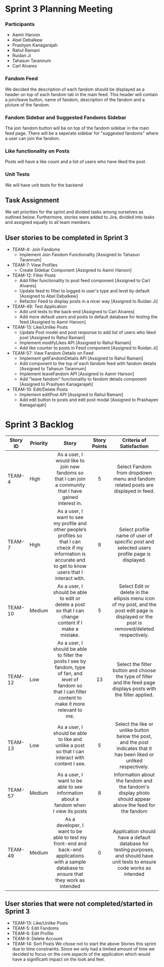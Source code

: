 # Sprint 3 Planning Meeting

### Participants 
* Aamir Haroon 
* Abel Debalkew 
* Prashyen Kanagarajah
* Rahul Ramani
* Ruidan Ji
* Tahasun Tarannum
* Carl Alvares 

### Fandom Feed 
We decided the description of each fandom should be displayed as a header on top of each fandom tab in the main feed. This header will contain a join/leave button, name of fandom, description of the fandom and a picture of the fandom. 

### Fandom Sidebar and Suggested Fandoms Sidebar
The join fandom button will be on top of the fandom sidebar in the main feed page. There will be a seperate sidebar for "suggested fandoms" where a user can join the fandom. 

### Like functionality on Posts
Posts will have a like count and a list of users who have liked the post.

### Unit Tests 
We will have unit tests for the backend

## Task Assignment 
We set priorities for the sprint and divided tasks among ourselves as outlined below. Furthermore, stories were added to Jira, divided into tasks and assigned equally to all team members.

## User stories to be completed in Sprint 3
* TEAM-4: Join Fandoms
    * Implement Join Fandom Functionality                                                  [Assigned to Tahasun Tarannum]
* TEAM-7: View Profiles
    * Create Sidebar Component                                                             [Assigned to Aamir Haroon]
* TEAM-12: Filter Posts
    * Add filter functionality to post feed component                                      [Assigned to Carl Alvares]
    * Update feed to filter to logged in user's type and level by default                  [Assigned to Abel Debalkew]
	* Refactor Feed to display posts in a nicer way                                        [Assigned to Ruidan Ji]
* TEAM-49: Test Application
    * Add unit tests to the back-end                                                       [Assigned to Carl Alvares]
    * Add more default users and posts to default database for testing the feed            [Assigned to Aamir Haroon]
* TEAM-13: Like/Unlike Posts
    * Update Post model and post response to add list of users who liked post              [Assigned to Rahul Ramani]
    * Implement modifyLikes API                                                            [Assigned to Rahul Ramani]
    * Add like counter to posts in Feed component                                          [Assigned to Ruidan Ji]
* TEAM-57: View Fandom Details on Feed
    * Implement getFandomDetails API [Assigned to Rahul Ramani]
    * Add component to the top of each fandom feed with fandom details                     [Assigned to Tahasun Tarannum]
    * Implement leaveFandom API                                                            [Assigned to Aamir Haroon]
    * Add "leave fandom" functionality to fandom details component                         [Assigned to Prashyen Kanagarajah]
* TEAM-10: Edit/Delete Posts
    * Implement editPost API                                                               [Assigned to Rahul Ramani]
    * Add edit button to posts and edit post modal                                         [Assigned to Prashayen Kanagarajah]

# Sprint 3 Backlog
| Story ID | Priority |                                                                               Story                                                                              | Story Points |                                                           Criteria of Satisfaction                                                           |
|----------|----------|:----------------------------------------------------------------------------------------------------------------------------------------------------------------:|:------------:|:--------------------------------------------------------------------------------------------------------------------------------------------:|
| TEAM-4   | High     | As a user, I would like to join new fandoms so that I can join a community that I have gained interest in.                                                       |       5      | Select Fandom from dropdown menu and fandom related posts are displayed in feed.                                                             |
| TEAM-7   | High     | As a user, I want to see my profile and other people’s profiles so that I can check if my information is accurate and to get to know users that I interact with. |       8      | Select profile name of user of specific post and selected users profile page is displayed.                                                   |
| TEAM-10  | Medium   | As a user, I should be able to edit or delete a post so that I can change content if I make a mistake.                                                           |       5      | Select Edit or delete in the ellipsis menu icon of my post, and the post edit page is displayed or the post is removed/deleted respectively. |
| TEAM-12  | Low      | As a user, I should be able to filter the posts I see by fandom, type of fan, and level of fandom so that I can filter content to make it more relevant to me.   |      13      | Select the filter button and choose the type of filter and the feed page displays posts with the filter applied.                             |
| TEAM-13  | Low      | As a user, I should be able to like and unlike a post so that I can interact with content I see.                                                                 |       5      | Select the like or unlike button below the post, and the post indicates that it has been liked or unliked respectively.                      |
| TEAM-57  | Medium   | As a user, I want to be able to see information about a fandom when I view its posts                                                                             |       8      | Information about the fandom and the fandom's display photo should appear above the feed for the fandom                                      |
| TEAM-49  | Medium   | As a developer, I want to be able to test my front-end and back-end applications with a sample database to ensure that they work as intended                     |       0      | Application should have a default database for testing purposes, and should have unit tests to ensure code works as intended                 |

## User stories that were not completed/started in Sprint 3
* TEAM-13: Like/Unlike Posts
* TEAM-5: Edit Fandoms
* TEAM-6: Edit Profile
* TEAM-8: Delete Account
* TEAM-14: Sort Posts
We chose not to start the above Stories this sprint due to time constraints. Since we only had a limited amount of time we decided to focus on the core aspects of the application which would have a significant impact on the look and feel.




